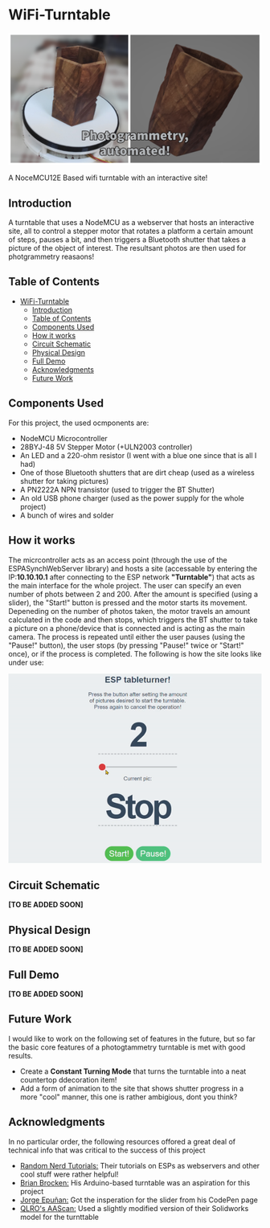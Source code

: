 # WiFi-Turntable
<p align="center">
  <img src="/media/title.png/" alt="Thumbnail">
</p>
A NoceMCU12E Based wifi turntable with an interactive site!

## Introduction
A turntable that uses a NodeMCU as a webserver that hosts an interactive site, all to control a stepper motor that rotates a platform a certain amount of steps, pauses a bit, and then triggers a Bluetooth shutter that takes a picture of the object of interest. The resultsant photos are then used for photgrammetry reasaons!

## Table of Contents
- [WiFi-Turntable](#wifi-turntable)
  * [Introduction](#introduction)
  * [Table of Contents](#table-of-contents)
  * [Components Used](#components-used)
  * [How it works](#how-it-works)
  * [Circuit Schematic](#circuit-schematic)
  * [Physical Design](#physical-design)
  * [Full Demo](#full-demo)
  * [Acknowledgments](#acknowledgments)
  * [Future Work](#future-work)


## Components Used
For this project, the used ocmponents are:
<ul>
  <li>NodeMCU Microcontroller</li>
  <li>28BYJ-48 5V Stepper Motor (+ULN2003 controller)</li>
  <li>An LED and a 220-ohm resistor (I went with a blue one since that is all I had)</li>
  <li>One of those Bluetooth shutters that are dirt cheap (used as a wireless shutter for taking pictures)</li>
  <li>A PN2222A NPN transistor (used  to trigger the BT Shutter)</li>
  <li>An old USB phone charger (used as the power supply for the whole project)</li>
  <li>A bunch of wires and solder</li>
</ul>

## How it works
The micrcontroller acts as an access point (through the use of the ESPASynchWebServer library) and hosts a site (accessable by entering the IP:<b>10.10.10.1</b> after connecting to the ESP network <b>"Turntable"</b>) that acts as the main interface for the whole project. The user can specify an even number of phots between 2 and 200. After the amount is specified (using a slider), the "Start!" button is pressed and the motor starts its movement. Depeneding on the number of photos taken, the motor travels an amount calculated in the code and then stops, which triggers the BT shutter to take a picture on a phone/device that is connected and is acting as the main camera. The process is repeated until either the user pauses (using the "Pause!" button), the user stops (by pressing "Pause!" twice or "Start!" once), or if the process is completed. The following is how the site looks like under use:

<p align="center">
  <img src="/media/demo.gif/" alt="GIF of the UI">
</p>

## Circuit Schematic
<b>[TO BE ADDED SOON]</b>

## Physical Design
<b>[TO BE ADDED SOON]</b>

## Full Demo
<b>[TO BE ADDED SOON]</b>

## Future Work
I would like to work on the following set of features in the future, but so far the basic core features of a photogtammetry turntable is met with good results.
<ul>
 <li>Create a <b>Constant Turning Mode</b> that turns the turntable into a neat countertop ddecoration item!</li>
 <li>Add a form of animation to the site that shows shutter progress in a more "cool" manner, this one is rather ambigious, dont you think?</li>
</ul>

## Acknowledgments
In no particular order, the following resources offored a great deal of technical info that was critical to the success of this project

<ul>
  <li><a href="https://randomnerdtutorials.com/" target="_blank">Random Nerd Tutorials:</a> Their tutorials on ESPs as webservers and other cool stuff were rather helpful!</li>
  <li><a href="https://hackaday.io/Bribro12" target="_blank">Brian Brocken:</a> His Arduino-based turntable was an aspiration for this project</li>
 <li><a href="https://codepen.io/juanbrujo" target="_blank">Jorge Epuñan:</a> Got the insperation for the slider from his CodePen page</li>
 <li><a href="https://www.thingiverse.com/thing:4167615" target="_blank">QLRO's AAScan:</a> Used a slightly modified version of their Solidworks model for the turnttable</li>
</ul>
